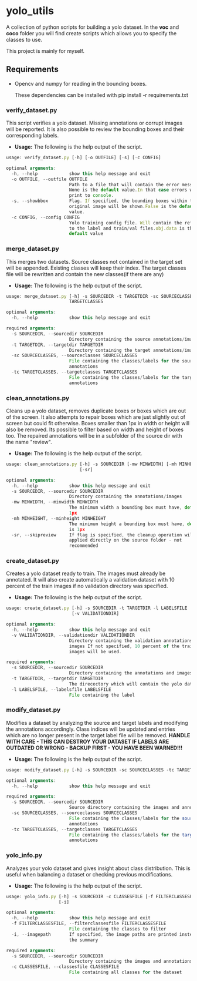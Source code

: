 # yolo_utils

A collection of python scripts for building a yolo dataset.
In the **voc** and **coco** folder you will find create scripts 
which allows you to specify the classes to use.

This project is mainly for myself.

## Requirements
* Opencv and numpy for reading in the bounding boxes.

  These dependencies can be installed with pip install -r requirements.txt

### verify_dataset.py
This script verifies a yolo dataset. Missing annotations or corrupt images will be reported.
It is also possible to review the bounding boxes and their corresponding labels.

* **Usage:**
The following is the help output of the script.

```javascript
usage: verify_dataset.py [-h] [-o OUTFILE] [-s] [-c CONFIG]

optional arguments:
  -h, --help            show this help message and exit
  -o OUTFILE, --outfile OUTFILE
                        Path to a file that will contain the error messages.
                        None is the default value.In that case errors will be
                        print to console.
  -s, --showbbox        Flag. If specified, the bounding boxes within the
                        original image will be shown.False is the default
                        value.
  -c CONFIG, --config CONFIG
                        Yolo training config file. Will contain the references
                        to the label and train/val files.obj.data is the
                        default value
```

    
### merge_dataset.py
This merges two datasets. Source classes not contained in the target set will be appended.
Existing classes will keep their index. The target classes file will be rewritten 
and contain the new classes(if there are any)

* **Usage:**
The following is the help output of the script.

```javascript
usage: merge_dataset.py [-h] -s SOURCEDIR -t TARGETDIR -sc SOURCECLASSES -tc
                        TARGETCLASSES

optional arguments:
  -h, --help            show this help message and exit

required arguments:
  -s SOURCEDIR, --sourcedir SOURCEDIR
                        Directory containing the source annotations/images
  -t TARGETDIR, --targetdir TARGETDIR
                        Directory containing the target annotations/images
  -sc SOURCECLASSES, --sourceclasses SOURCECLASSES
                        File containing the classes/labels for the source
                        annotations
  -tc TARGETCLASSES, --targetclasses TARGETCLASSES
                        File containing the classes/labels for the target
                        annotations
```

### clean_annotations.py
Cleans up a yolo dataset, removes duplicate boxes or boxes which are out of the screen.
It also attempts to repair boxes which are just slightly out of screen but could fit otherwise.
Boxes smaller than 1px in width or height will also be removed. Its possible to filter based
on width and height of boxes too. The repaired annotations will be in a subfolder 
of the source dir with the name "review".

* **Usage:**
The following is the help output of the script.

```javascript
usage: clean_annotations.py [-h] -s SOURCEDIR [-mw MINWIDTH] [-mh MINHEIGHT]
                            [-sr]

optional arguments:
  -h, --help            show this help message and exit
  -s SOURCEDIR, --sourcedir SOURCEDIR
                        Directory containing the annotations/images
  -mw MINWIDTH, --minwidth MINWIDTH
                        The minimum width a bounding box must have, default is
                        1px
  -mh MINHEIGHT, --minheight MINHEIGHT
                        The minimum height a bounding box must have, default
                        is 1px
  -sr, --skipreview     If flag is specified, the cleanup operation will be
                        applied directly on the source folder - not
                        recommended
```


### create_dataset.py
Creates a yolo dataset ready to train. The images must already be annotated.
It will also create automatically a validation dataset with 10 percent of the train images if no validation
directory was specified.

* **Usage:**
The following is the help output of the script.

```javascript
usage: create_dataset.py [-h] -s SOURCEDIR -t TARGETDIR -l LABELSFILE
                         [-v VALIDATIONDIR]

optional arguments:
  -h, --help            show this help message and exit
  -v VALIDATIONDIR, --validationdir VALIDATIONDIR
                        Directory containing the validation annotations and
                        images If not specified, 10 percent of the train
                        images will be used.

required arguments:
  -s SOURCEDIR, --sourcedir SOURCEDIR
                        Directory containing the annotations and images
  -t TARGETDIR, --targetdir TARGETDIR
                        The direcectory which will contain the yolo dataset
  -l LABELSFILE, --labelsfile LABELSFILE
                        File containing the label
```


### modify_dataset.py
Modifies a dataset by analyzing the source and target labels and modifying the annotations accordingly. 
Class indices will be updated and entries which are no longer present in the target label file will be removed.
**HANDLE WITH CARE - THIS CAN DESTROY YOUR DATASET IF LABELS ARE OUTDATED OR WRONG - BACKUP FIRST - YOU HAVE BEEN WARNED!!!**


* **Usage:**
The following is the help output of the script.

```javascript
usage: modify_dataset.py [-h] -s SOURCEDIR -sc SOURCECLASSES -tc TARGETCLASSES

optional arguments:
  -h, --help            show this help message and exit

required arguments:
  -s SOURCEDIR, --sourcedir SOURCEDIR
                        Source directory containing the images and annotation
  -sc SOURCECLASSES, --sourceclasses SOURCECLASSES
                        File containing the classes/labels for the source(old)
                        annotations
  -tc TARGETCLASSES, --targetclasses TARGETCLASSES
                        File containing the classes/labels for the target(new)
                        annotations
```

### yolo_info.py
Analyzes your yolo dataset and gives insight about class distribution. 
This is useful when balancing a dataset or checking previous modifications.

* **Usage:**
The following is the help output of the script.

```javascript
usage: yolo_info.py [-h] -s SOURCEDIR -c CLASSESFILE [-f FILTERCLASSESFILE]
                    [-i]

optional arguments:
  -h, --help            show this help message and exit
  -f FILTERCLASSESFILE, --filterclassesfile FILTERCLASSESFILE
                        File containing the classes to filter
  -i, --imagepath       If specified, the image paths are printed instead of
                        the summary

required arguments:
  -s SOURCEDIR, --sourcedir SOURCEDIR
                        Directory containing the images and annotations
  -c CLASSESFILE, --classesfile CLASSESFILE
                        File containing all classes for the dataset
```
